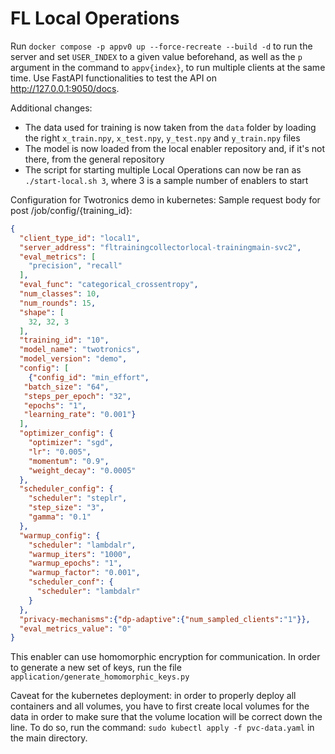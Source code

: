 
# FL Local Operations


Run `docker compose -p appv0 up --force-recreate --build -d` to run the server and set `USER_INDEX` to a given value beforehand, as well as the `p` argument in the command to `appv{index}`, to run multiple clients at the same time.
Use FastAPI functionalities to test the API on http://127.0.0.1:9050/docs.

Additional changes:
- The data used for training is now taken from the `data` folder by loading the right `x_train.npy`, 
`x_test.npy`, `y_test.npy` and `y_train.npy` files
- The model is now loaded from the local enabler repository and, if it's not there, from the general repository
- The script for starting multiple Local Operations can now be ran as `./start-local.sh 3`, where 3 is a sample number of enablers to start


Configuration for Twotronics demo in kubernetes:
Sample request body for post /job/config/{training_id}:
```json
{
  "client_type_id": "local1",
  "server_address": "fltrainingcollectorlocal-trainingmain-svc2",
  "eval_metrics": [
    "precision", "recall"
  ],
  "eval_func": "categorical_crossentropy",
  "num_classes": 10,
  "num_rounds": 15,
  "shape": [
    32, 32, 3
  ],
  "training_id": "10",
  "model_name": "twotronics",
  "model_version": "demo",
  "config": [
    {"config_id": "min_effort",
   "batch_size": "64",
   "steps_per_epoch": "32",
   "epochs": "1",
   "learning_rate": "0.001"}
  ],
  "optimizer_config": {
    "optimizer": "sgd",
    "lr": "0.005",
    "momentum": "0.9",
    "weight_decay": "0.0005"
  },
  "scheduler_config": {
    "scheduler": "steplr",
    "step_size": "3",
    "gamma": "0.1"
  },
  "warmup_config": {
    "scheduler": "lambdalr",
    "warmup_iters": "1000",
    "warmup_epochs": "1",
    "warmup_factor": "0.001",
    "scheduler_conf": {
      "scheduler": "lambdalr"
    }
  },
  "privacy-mechanisms":{"dp-adaptive":{"num_sampled_clients":"1"}},
  "eval_metrics_value": "0"
}
```

This enabler can use homomorphic encryption for communication. In order to generate a new set of keys, run the file `application/generate_homomorphic_keys.py`

Caveat for the kubernetes deployment: in order to properly deploy all containers and all volumes, you have to first create local volumes for the data in order to make sure that the volume location will be correct down the line.
To do so, run the command:
```sudo kubectl apply -f pvc-data.yaml```
in the main directory.